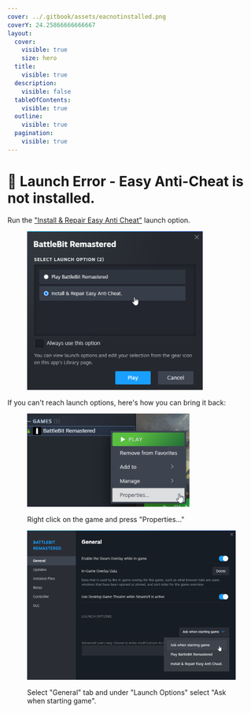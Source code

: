 ```yaml
---
cover: ../.gitbook/assets/eacnotinstalled.png
coverY: 24.25866666666667
layout:
  cover:
    visible: true
    size: hero
  title:
    visible: true
  description:
    visible: false
  tableOfContents:
    visible: true
  outline:
    visible: true
  pagination:
    visible: true
---
```


# 🔘 Launch Error - Easy Anti-Cheat is not installed.

Run the ["Install & Repair Easy Anti Cheat"](https://i.imgur.com/466AXn8.png) launch option.

<figure><img src="../.gitbook/assets/repaireac.png" alt="" width="357"><figcaption></figcaption></figure>

If you can't reach launch options, here's how you can bring it back:

<figure><img src="../.gitbook/assets/properties.png" alt="" width="330"><figcaption><p>Right click on the game and press "Properties..."</p></figcaption></figure>

<figure><img src="../.gitbook/assets/askwhenstarting.png" alt="" width="563"><figcaption><p>Select "General" tab and under "Launch Options" select "Ask when starting game".</p></figcaption></figure>

